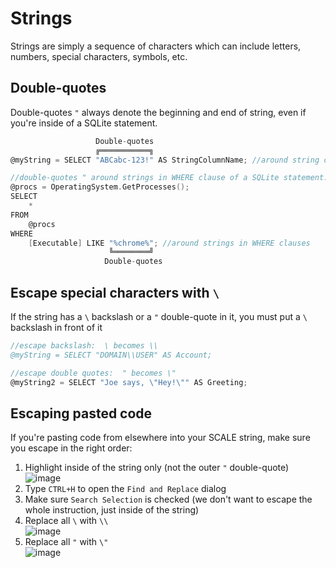# Strings
Strings are simply a sequence of characters which can include letters, numbers, special characters, symbols, etc.

## Double-quotes
Double-quotes `"` always denote the beginning and end of string, even if you're inside of a SQLite statement.
```c
                   Double-quotes
                   ╔═══════════╗
@myString = SELECT "ABCabc-123!" AS StringColumnName; //around string columns

//double-quotes " around strings in WHERE clause of a SQLite statement. Not ' single-quotes like you'd expect
@procs = OperatingSystem.GetProcesses();
SELECT
    *
FROM
    @procs
WHERE
    [Executable] LIKE "%chrome%"; //around strings in WHERE clauses
                      ╚════════╝
                     Double-quotes
```

## Escape special characters with `\`
If the string has a `\` backslash or a `"` double-quote in it, you must put a `\` backslash in front of it
```c
//escape backslash:  \ becomes \\
@myString = SELECT "DOMAIN\\USER" AS Account;

//escape double quotes:  " becomes \"
@myString2 = SELECT "Joe says, \"Hey!\"" AS Greeting;
```

## Escaping pasted code
If you're pasting code from elsewhere into your SCALE string, make sure you escape in the right order:
1. Highlight inside of the string only (not the outer `"` double-quote)<br>![image](https://github.com/user-attachments/assets/942163af-5c92-4dbe-87a1-148d5c3b3882)
2. Type `CTRL+H` to open the `Find and Replace` dialog
3. Make sure `Search Selection` is checked (we don't want to escape the whole instruction, just inside of the string)
4. Replace all `\` with `\\`<br>![image](https://github.com/user-attachments/assets/3a0cf7dd-c0ed-495a-b376-5f96f9652445)
5. Replace all `"` with `\"`<br>![image](https://github.com/user-attachments/assets/f06970ff-746a-4931-9498-a6ca0055a458)
